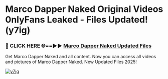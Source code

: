 # Marco Dapper Naked Original Videos 0nlyFans Leaked - Files Updated! (y7ig)

<h3>🔴 CLICK HERE 🌐==►► <a href="https://tinyurl.com/yckcrads" rel="nofollow">Marco Dapper Naked Updated Files</a></h3>

Get Marco Dapper Naked and all content. Now you can access all videos and pictures of Marco Dapper Naked. New Updated Files 2025!

[![y7ig](https://i.imgur.com/hpKpOFt.gif)](https://tinyurl.com/yckcrads)
